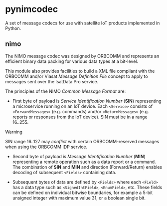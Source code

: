 # pynimcodec

A set of message codecs for use with satellite IoT products implemented
in Python.

## nimo

The NIMO message codec was designed by ORBCOMM and represents an efficient
binary data packing for various data types at a bit-level.

This module also provides facilities to build a XML file compliant with the
ORBCOMM and/or Viasat *Message Definition File* concept to apply to messages
sent over the IsatData Pro service.

The principles of the NIMO *Common Message Format* are:

* First byte of payload is *Service Identification Number* (**SIN**)
representing a microservice running on an IoT device.
Each `<Service>` consists of `<ForwardMessages>` (e.g. commands) and/or
`<ReturnMessages>` (e.g. reports or responses from the IoT device).
SIN must be in a range 16..255.
    
> [!WARNING]
> SIN range 16..127 may *conflict* with certain ORBCOMM-reserved messages
> when using the ORBCOMM IDP service.

* Second byte of payload is *Message Identification Number* (**MIN**)
representing a remote operation such as a data report or a command.
The combination of **SIN** and **MIN** and direction (Forward/Return) enables
decoding of subsequent `<Fields>` containing data.

* Subsequent bytes of data are defined by `<Fields>` where each `<Field>` has
a data type such as `<SignedIntField>`, `<EnumField>`, etc.
These fields can be defined on individual bitwise boundaries, for example a
5-bit unsigned integer with maximum value 31, or a boolean single bit.